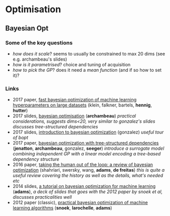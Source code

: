 # Optimisation

## Bayesian Opt

### Some of the key questions

* _how does it scale_? seems to usually be constrained to max 20 dims (see e.g. archambeau's slides)
* _how is it parametrised_? choice and tuning of acquisition
* _how to pick the GP_? does it need a _mean function_ (and if so how to set it)?

### Links

* 2017 paper, [fast bayesian optimization of machine learning hyperparameters on large datasets](http://proceedings.mlr.press/v54/klein17a/klein17a.pdf) (klein, falkner, bartels, **hennig**, **hutter**)
* 2017 slides, [bayesian optimisation](http://www.ds3-datascience-polytechnique.fr/wp-content/uploads/2017/09/2017_09_01_1500-1600_Cedric_Archambeau_Bayesian_Optimization.pdf) (**archambeau**) _practical considerations, suggests dims<20, very similar to gonzalez's slides discusses tree-structured dependencies_
* 2017 slides, [introduction to bayesian optimization](http://gpss.cc/gpmc17/slides/LancasterMasterclass_1.pdf) (gonzalez) _useful tour of bopt_
* 2017 paper, [bayesian optimization with tree-structured dependencies](http://proceedings.mlr.press/v70/jenatton17a/jenatton17a.pdf) (**jenatton**, **archambeau**, gonzalez, **seeger**) _introduce a surrogate model combining independent GP with a linear model encoding a tree-based dependency structure_
* 2016 paper, [taking the human out of the loop: a review of bayesian optimization](https://www.cs.ox.ac.uk/people/nando.defreitas/publications/BayesOptLoop.pdf) (shahriari, swersky, wang, **adams**, **de freitas**) _this is quite a useful review covering the history as well as the details, what's needed etc_
* 2014 slides, [a tutorial on bayesian optimization for machine learning](https://www.iro.umontreal.ca/~bengioy/cifar/NCAP2014-summerschool/slides/Ryan_adams_140814_bayesopt_ncap.pdf) (**adams**), _a deck of slides that goes with the 2012 paper by snoek et al, discusses practicalities well_
* 2012 paper (classic), [practical bayesian optimization of machine learning algorithms](https://papers.nips.cc/paper/4522-practical-bayesian-optimization-of-machine-learning-algorithms.pdf) (**snoek**, **larochelle**, **adams**) 
